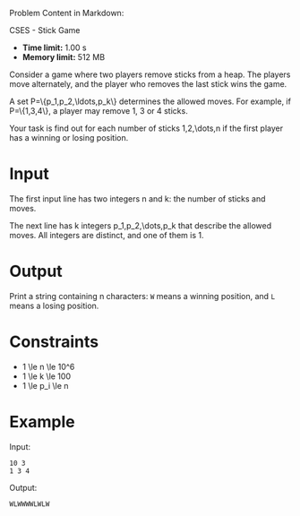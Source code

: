Problem Content in Markdown:


CSES \- Stick Game




* **Time limit:** 1\.00 s
* **Memory limit:** 512 MB




Consider a game where two players remove sticks from a heap. The players move alternately, and the player who removes the last stick wins the game.


A set P\=\\{p\_1,p\_2,\\ldots,p\_k\\} determines the allowed moves. For example, if P\=\\{1,3,4\\}, a player may remove 1, 3 or 4 sticks.


Your task is find out for each number of sticks 1,2,\\dots,n if the first player has a winning or losing position.


Input
=====


The first input line has two integers n and k: the number of sticks and moves.


The next line has k integers p\_1,p\_2,\\dots,p\_k that describe the allowed moves. All integers are distinct, and one of them is 1.


Output
======


Print a string containing n characters: `W` means a winning position, and `L` means a losing position.


Constraints
===========


* 1 \\le n \\le 10^6
* 1 \\le k \\le 100
* 1 \\le p\_i \\le n


Example
=======


Input:



```
10 3
1 3 4

```

Output:



```
WLWWWWLWLW

```
 

